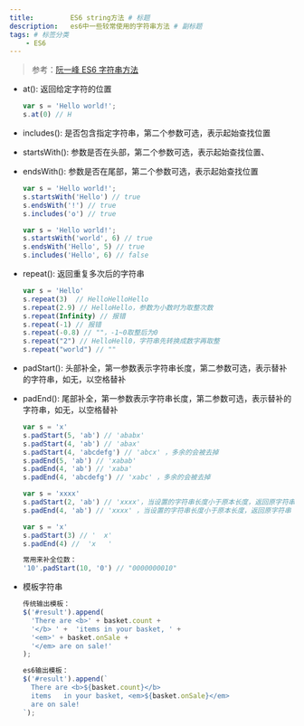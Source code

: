 ```yaml
---
title:         ES6 string方法 # 标题
description:   es6中一些较常使用的字符串方法 # 副标题
tags: # 标签分类
    - ES6
---
```




>参考：[阮一峰 ES6 字符串方法](http://es6.ruanyifeng.com/#docs/string)

* at(): 返回给定字符的位置
  ```js
  var s = 'Hello world!';
  s.at(0) // H
  ```

* includes(): 是否包含指定字符串，第二个参数可选，表示起始查找位置
 
* startsWith(): 参数是否在头部，第二个参数可选，表示起始查找位置、

* endsWith(): 参数是否在尾部，第二个参数可选，表示起始查找位置
  ```js
  var s = 'Hello world!';
  s.startsWith('Hello') // true
  s.endsWith('!') // true
  s.includes('o') // true

  var s = 'Hello world!';
  s.startsWith('world', 6) // true
  s.endsWith('Hello', 5) // true
  s.includes('Hello', 6) // false   
  ```

* repeat(): 返回重复多次后的字符串
  ```js
  var s = 'Hello'
  s.repeat(3)  // HelloHelloHello
  s.repeat(2.9) // HelloHello，参数为小数时为取整次数
  s.repeat(Infinity) // 报错
  s.repeat(-1) // 报错
  s.repeat(-0.8) // ""，-1~0取整后为0
  s.repeat("2") // HelloHell0，字符串先转换成数字再取整
  s.repeat("world") // ""
  ```

* padStart(): 头部补全，第一参数表示字符串长度，第二参数可选，表示替补的字符串，如无，以空格替补

* padEnd(): 尾部补全，第一参数表示字符串长度，第二参数可选，表示替补的字符串，如无，以空格替补
  ```js
  var s = 'x'
  s.padStart(5, 'ab') // 'ababx'
  s.padStart(4, 'ab') // 'abax'
  s.padStart(4, 'abcdefg') // 'abcx' ，多余的会被去掉
  s.padEnd(5, 'ab') // 'xabab'
  s.padEnd(4, 'ab') // 'xaba'  
  s.padEnd(4, 'abcdefg') // 'xabc' ，多余的会被去掉

  var s = 'xxxx'
  s.padStart(2, 'ab') // 'xxxx'，当设置的字符串长度小于原本长度，返回原字符串
  s.padEnd(4, 'ab') // 'xxxx' ，当设置的字符串长度小于原本长度，返回原字符串

  var s = 'x'
  s.padStart(3) // '  x'
  s.padEnd(4) //  'x   '

  常用来补全位数：
  '10'.padStart(10, '0') // "0000000010"   
  ```

* 模板字符串
  ```js
  传统输出模板：
  $('#result').append(  
    'There are <b>' + basket.count +
    '</b> ' +  'items in your basket, ' +
    '<em>' + basket.onSale +
    '</em> are on sale!'
  );  

  es6输出模板：
  $('#result').append(`
    There are <b>${basket.count}</b>
    items   in your basket, <em>${basket.onSale}</em>
    are on sale!
  `);
  ```
